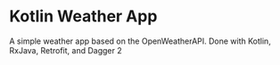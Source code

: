 # Kotlin Weather App
A simple weather app based on the OpenWeatherAPI. Done with Kotlin, RxJava, Retrofit, and Dagger 2
